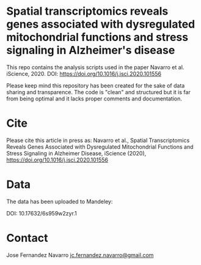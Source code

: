 # Spatial transcriptomics reveals genes associated with dysregulated mitochondrial functions and stress signaling in Alzheimer's disease

This repo contains the analysis scripts used in the paper Navarro et al. iScience, 2020. DOI: https://doi.org/10.1016/j.isci.2020.101556

Please keep mind this repository has been created for the sake of data sharing and transparence. 
The code is "clean" and structured but it is far from being optimal and it lacks proper
comments and documentation. 

# Cite
Please cite this article in press as: Navarro et al., Spatial Transcriptomics Reveals Genes Associated with Dysregulated Mitochondrial Functions and Stress Signaling in Alzheimer Disease, iScience (2020), https://doi.org/10.1016/j.isci.2020.101556

<paper>
  
# Data
The data has been uploaded to Mandeley:

DOI: 10.17632/6s959w2zyr.1

# Contact
Jose Fernandez Navarro <jc.fernandez.navarro@gmail.com>
